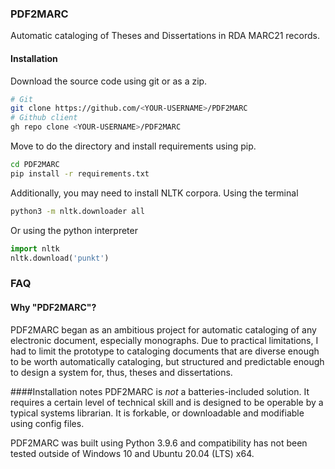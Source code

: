 ### PDF2MARC
Automatic cataloging of Theses and Dissertations in RDA MARC21 records.

#### Installation
Download the source code using git or as a zip.
```bash
# Git
git clone https://github.com/<YOUR-USERNAME>/PDF2MARC
# Github client
gh repo clone <YOUR-USERNAME>/PDF2MARC
```
Move to do the directory and install requirements using pip.
```bash
cd PDF2MARC
pip install -r requirements.txt
```
Additionally, you may need to install NLTK corpora.
Using the terminal
```bash
python3 -m nltk.downloader all
```
Or using the python interpreter
```python
import nltk
nltk.download('punkt')
```

### FAQ
#### Why "PDF2MARC"?
PDF2MARC began as an ambitious project for automatic cataloging of any electronic document, especially monographs. Due to practical limitations, I had to limit the prototype to cataloging documents that are diverse enough to be worth automatically cataloging, but structured and predictable enough to design a system for, thus, theses and dissertations.

####Installation notes
PDF2MARC is *not* a batteries-included solution. It requires a certain level of technical skill and is designed to be operable by a typical systems librarian. It is forkable, or downloadable and modifiable using config files.

PDF2MARC was built using Python 3.9.6 and compatibility has not been tested outside of Windows 10 and Ubuntu 20.04 (LTS) x64.
